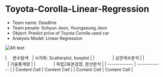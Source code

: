 # Toyota-Corolla-Linear-Regression

* Team name: Deadline
* Team people: Sohyun Jeon, Youngseung Jeon
* Object: Predict price of Toyota Corolla used car
* Analysis Model: Linear Regression

![Alt text](/Users/SherryJeon/GoogleDriver/Git/SherryProject/Toyota-Corolla-Linear-Regression/Flowchart/Flowchart.001.png)


|     변수탐색    | 시각화: Scatterplot, boxplot |
|               | 상관계수분석                   |
|               | 기술통계량                    |
|               | 독립2표본검정, 분산분석          |
| ------------- | ------------- |
| Content Cell  | Content Cell  |
| Content Cell  | Content Cell  |


